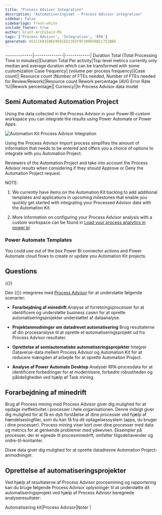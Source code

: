```yaml
---
title: "Process Advisor Integration"
description: "Automatiseringssæt - Process Advisor integration"
sidebar: false
sidebarlogo: fresh-white
include_footer: true
author: Grant-Archibald-MS
tags: ['Process Advisor', 'Integration', 'RPA']
generated: A51CC6A1EB6E9681ED2302F8F389D50BCC752BB6
---
```

--------------|---------------|-------------|
Duration Total (Total Processing Time in minutes)|Duration Total Per activity|Top-level metrics currently only median and average duration which can be transformed with some customization
Case frequency| (volume per process frequency)|Case count||
Resource count (Number of FTEs needed, Number of FTEs needed for Review/Rework)|Resource count
Rework percentage (AVG Error Rate %)|Rework percentage||
Currency||In Process Advisor data model

## Semi Automated Automation Project

Using the data collected in the Process Advisor in your Power BI custom workspace you can integrate the results using Power Automate or Power Apps.

![Automation Kit Process Advisor Integration](/images/illustrations/process-advisor-integration.svg)

Using the Process Advisor Import process simplifies the amount of information that needs to be entered and offers you a choice of options to integrate with you Automation Project.

Reviewers of the Automation Project and take into account the Process Advisor results when considering if they should Approve or Deny the Automation Project request.

NOTE:

1. We currently have items on the Automation Kit backlog to add additional templates and applications in upcoming milestones that enable you quickly get started with integrating your Processed Advisor data with the Automation Kit.

2. More information on configuring your Process Advisor analysis with a custom workspace can be found in [Load your process analytics in power bi](https://learn.microsoft.com/en-us/power-automate/process-mining-pbi-workspace#load-your-process-analytics-in-power-bi)

### Power Automate Templates

You could use out of the box Power BI connector actions and Power Automate cloud flows to create or update you Automation Kit projects.

## Questions

{{<questions name="/content/en-us/backlog/process-advisor-integration.json" completed="Thank you for completing Process Advisor questions" showNavigationButtons=false >}}

Den {{<product-name>}} integreres med [Process Advisor](https://learn.microsoft.com/en-us/power-automate/process-advisor-overview) for at understøtte følgende scenarier:

- **Forarbejdning af minedrift** Analyse af forretningsprocesser for at identificere og understøtte business casen for at oprette automatiseringsprojekter understøttet af dataanalyse.

- **Projektanmodninger om datadrevet automatisering** Brug resultaterne af din procesanalyse til at oprette et automatiseringsprojekt ud fra Process Advisor resultater.

- **Oprettelse af semiautomatiske automatiseringsprojekter** Integrer Dataverse-data mellem Process Advisor og Automation Kit for at reducere mængden af arbejde for at oprette Automation Project.

- **Analyse af Power Automate Desktop** Analysér RPA-procesdata for at identificere forbedringer for at modernisere, forbedre robustheden og pålideligheden ved hjælp af Task mining.

## Forarbejdning af minedrift

Brug af Process mining med Process Advisor giver dig mulighed for at opdage ineffektivitet i processer i hele organisationen. Denne indsigt giver dig mulighed for at få en dyb forståelse af dine processer ved hjælp af hændelseslogfiler, som du kan få fra dit optagelsessystem (apps, du bruger i dine processer). Process mining viser kort over dine processer med data og metrics for at genkende problemer med ydeevnen. Eksempler på processer, der er egnede til procesminedrift, omfatter tilgodehavender og ordre-til-kontanter.

Disse data giver dig mulighed for at oprette datadrevne Automation Project-anmodninger.

## Oprettelse af automatiseringsprojekter

Ved hjælp af resultaterne af Process Advisor procesmining og rapportering kan du bruge følgende Process Advisor oplysninger til at understøtte dit automatiseringsprojekt ved hjælp af Process Advisor beregnede analyseresultater:

Automatisering kit|Process Advisor|Noter        |
